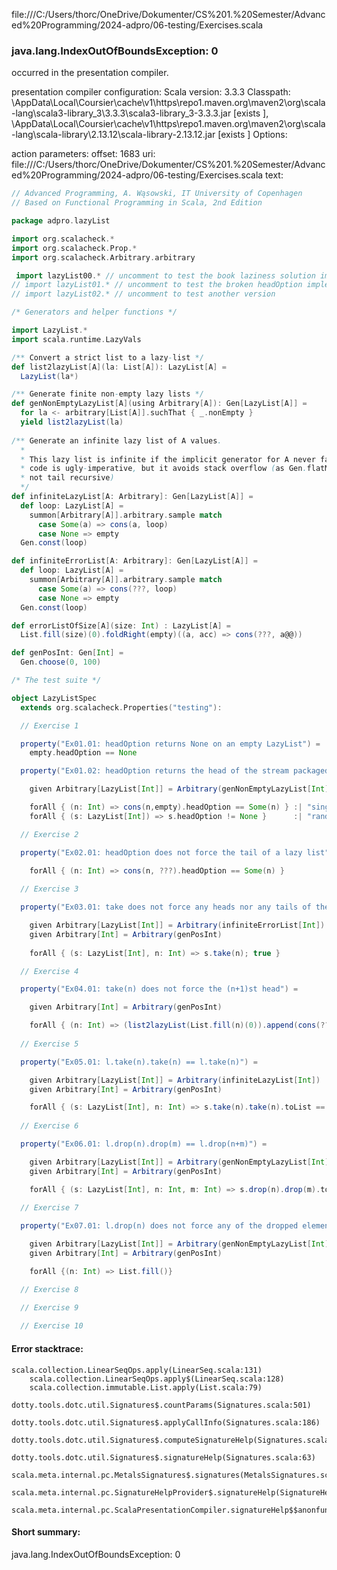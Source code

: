 file:///C:/Users/thorc/OneDrive/Dokumenter/CS%201.%20Semester/Advanced%20Programming/2024-adpro/06-testing/Exercises.scala
### java.lang.IndexOutOfBoundsException: 0

occurred in the presentation compiler.

presentation compiler configuration:
Scala version: 3.3.3
Classpath:
<HOME>\AppData\Local\Coursier\cache\v1\https\repo1.maven.org\maven2\org\scala-lang\scala3-library_3\3.3.3\scala3-library_3-3.3.3.jar [exists ], <HOME>\AppData\Local\Coursier\cache\v1\https\repo1.maven.org\maven2\org\scala-lang\scala-library\2.13.12\scala-library-2.13.12.jar [exists ]
Options:



action parameters:
offset: 1683
uri: file:///C:/Users/thorc/OneDrive/Dokumenter/CS%201.%20Semester/Advanced%20Programming/2024-adpro/06-testing/Exercises.scala
text:
```scala
// Advanced Programming, A. Wąsowski, IT University of Copenhagen
// Based on Functional Programming in Scala, 2nd Edition

package adpro.lazyList

import org.scalacheck.*
import org.scalacheck.Prop.*
import org.scalacheck.Arbitrary.arbitrary

 import lazyList00.* // uncomment to test the book laziness solution implementation
// import lazyList01.* // uncomment to test the broken headOption implementation
// import lazyList02.* // uncomment to test another version

/* Generators and helper functions */

import LazyList.*
import scala.runtime.LazyVals

/** Convert a strict list to a lazy-list */
def list2lazyList[A](la: List[A]): LazyList[A] = 
  LazyList(la*)

/** Generate finite non-empty lazy lists */
def genNonEmptyLazyList[A](using Arbitrary[A]): Gen[LazyList[A]] =
  for la <- arbitrary[List[A]].suchThat { _.nonEmpty }
  yield list2lazyList(la)
  
/** Generate an infinite lazy list of A values.
  *
  * This lazy list is infinite if the implicit generator for A never fails. The
  * code is ugly-imperative, but it avoids stack overflow (as Gen.flatMap is
  * not tail recursive)
  */
def infiniteLazyList[A: Arbitrary]: Gen[LazyList[A]] =
  def loop: LazyList[A] =
    summon[Arbitrary[A]].arbitrary.sample match
      case Some(a) => cons(a, loop)
      case None => empty
  Gen.const(loop)

def infiniteErrorList[A: Arbitrary]: Gen[LazyList[A]] =
  def loop: LazyList[A] =
    summon[Arbitrary[A]].arbitrary.sample match
      case Some(a) => cons(???, loop)
      case None => empty
  Gen.const(loop)

def errorListOfSize[A](size: Int) : LazyList[A] = 
  List.fill(size)(0).foldRight(empty)((a, acc) => cons(???, a@@))

def genPosInt: Gen[Int] = 
  Gen.choose(0, 100)

/* The test suite */

object LazyListSpec 
  extends org.scalacheck.Properties("testing"):

  // Exercise 1

  property("Ex01.01: headOption returns None on an empty LazyList") = 
    empty.headOption == None

  property("Ex01.02: headOption returns the head of the stream packaged in Some") =

    given Arbitrary[LazyList[Int]] = Arbitrary(genNonEmptyLazyList[Int])

    forAll { (n: Int) => cons(n,empty).headOption == Some(n) } :| "singleton" &&
    forAll { (s: LazyList[Int]) => s.headOption != None }      :| "random" 

  // Exercise 2

  property("Ex02.01: headOption does not force the tail of a lazy list") =

    forAll { (n: Int) => cons(n, ???).headOption == Some(n) }
  
  // Exercise 3

  property("Ex03.01: take does not force any heads nor any tails of the lazy list") =

    given Arbitrary[LazyList[Int]] = Arbitrary(infiniteErrorList[Int])
    given Arbitrary[Int] = Arbitrary(genPosInt)
  
    forAll { (s: LazyList[Int], n: Int) => s.take(n); true }

  // Exercise 4

  property("Ex04.01: take(n) does not force the (n+1)st head") = 

    given Arbitrary[Int] = Arbitrary(genPosInt)

    forAll { (n: Int) => (list2lazyList(List.fill(n)(0)).append(cons(???, empty))).take(n); true}
  
  // Exercise 5

  property("Ex05.01: l.take(n).take(n) == l.take(n)") =

    given Arbitrary[LazyList[Int]] = Arbitrary(infiniteLazyList[Int])
    given Arbitrary[Int] = Arbitrary(genPosInt)

    forAll { (s: LazyList[Int], n: Int) => s.take(n).take(n).toList == s.take(n).toList }
  
  // Exercise 6

  property("Ex06.01: l.drop(n).drop(m) == l.drop(n+m)") =

    given Arbitrary[LazyList[Int]] = Arbitrary(genNonEmptyLazyList[Int])
    given Arbitrary[Int] = Arbitrary(genPosInt)

    forAll { (s: LazyList[Int], n: Int, m: Int) => s.drop(n).drop(m).toList == s.drop(n + m).toList }
  
  // Exercise 7

  property("Ex07.01: l.drop(n) does not force any of the dropped elements") =

    given Arbitrary[LazyList[Int]] = Arbitrary(genNonEmptyLazyList[Int])
    given Arbitrary[Int] = Arbitrary(genPosInt)

    forAll {(n: Int) => List.fill()}

  // Exercise 8

  // Exercise 9
 
  // Exercise 10


```



#### Error stacktrace:

```
scala.collection.LinearSeqOps.apply(LinearSeq.scala:131)
	scala.collection.LinearSeqOps.apply$(LinearSeq.scala:128)
	scala.collection.immutable.List.apply(List.scala:79)
	dotty.tools.dotc.util.Signatures$.countParams(Signatures.scala:501)
	dotty.tools.dotc.util.Signatures$.applyCallInfo(Signatures.scala:186)
	dotty.tools.dotc.util.Signatures$.computeSignatureHelp(Signatures.scala:94)
	dotty.tools.dotc.util.Signatures$.signatureHelp(Signatures.scala:63)
	scala.meta.internal.pc.MetalsSignatures$.signatures(MetalsSignatures.scala:17)
	scala.meta.internal.pc.SignatureHelpProvider$.signatureHelp(SignatureHelpProvider.scala:51)
	scala.meta.internal.pc.ScalaPresentationCompiler.signatureHelp$$anonfun$1(ScalaPresentationCompiler.scala:435)
```
#### Short summary: 

java.lang.IndexOutOfBoundsException: 0